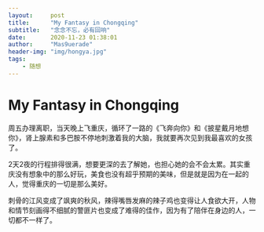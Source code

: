 ```yaml
---
layout:     post
title:      "My Fantasy in Chongqing"
subtitle:   "念念不忘，必有回响"
date:       2020-11-23 01:38:01
author:     "Mas9uerade"
header-img: "img/hongya.jpg"
tags:
    - 随想
---
```

# My Fantasy in Chongqing

周五办理离职，当天晚上飞重庆，循环了一路的《飞奔向你》和《披星戴月地想你》，肾上腺素和多巴胺不停地刺激着我的大脑，我就要再次见到我最喜欢的女孩了。

2天2夜的行程排得很满，想要更深的去了解她，也担心她的会不会太累。其实重庆没有想象中的那么好玩，美食也没有超乎预期的美味，但是就是因为在一起的人，觉得重庆的一切是那么美好。

刺骨的江风变成了飒爽的秋风，辣得嘴唇发麻的辣子鸡也变得让人食欲大开，人物和情节刻画得不细腻的警匪片也变成了难得的佳作，因为有了陪伴在身边的人，一切都不一样了。

